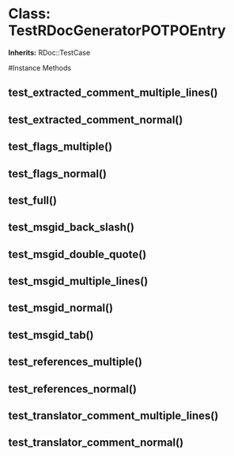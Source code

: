 # Class: TestRDocGeneratorPOTPOEntry
**Inherits:** RDoc::TestCase
    




#Instance Methods
## test_extracted_comment_multiple_lines() [](#method-i-test_extracted_comment_multiple_lines)

## test_extracted_comment_normal() [](#method-i-test_extracted_comment_normal)

## test_flags_multiple() [](#method-i-test_flags_multiple)

## test_flags_normal() [](#method-i-test_flags_normal)

## test_full() [](#method-i-test_full)

## test_msgid_back_slash() [](#method-i-test_msgid_back_slash)

## test_msgid_double_quote() [](#method-i-test_msgid_double_quote)

## test_msgid_multiple_lines() [](#method-i-test_msgid_multiple_lines)

## test_msgid_normal() [](#method-i-test_msgid_normal)

## test_msgid_tab() [](#method-i-test_msgid_tab)

## test_references_multiple() [](#method-i-test_references_multiple)

## test_references_normal() [](#method-i-test_references_normal)

## test_translator_comment_multiple_lines() [](#method-i-test_translator_comment_multiple_lines)

## test_translator_comment_normal() [](#method-i-test_translator_comment_normal)

